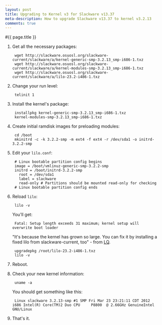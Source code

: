 ```yaml
---
layout: post
title: Upgrading to Kernel v3 for Slackware v13.37
meta-description: How to upgrade Slackware v13.37 to kernel v3.2.13
comments: true
---
```


#{{ page.title }}

1. Get all the necessary packages:

		wget http://slackware.osuosl.org/slackware-current/slackware/a/kernel-generic-smp-3.2.13_smp-i686-1.txz
		wget http://slackware.osuosl.org/slackware-current/slackware/a/kernel-modules-smp-3.2.13_smp-i686-1.txz
		wget http://slackware.osuosl.org/slackware-current/slackware/a/lilo-23.2-i486-1.txz

2. Change your run level:
 
		telinit 1

3. Install the kernel's package:

		installpkg kernel-generic-smp-3.2.13_smp-i686-1.txz
		kernel-modules-smp-3.2.13_smp-i686-1.txz

4. Create initial ramdisk images for preloading modules:

		cd /boot
		mkinitrd -c -k 3.2.2-smp -m ext4 -f ext4 -r /dev/sda1 -o initrd-3.2.2-smp
		
5. Edit your `lilo.conf`:

		# Linux bootable partition config begins 
		image = /boot/vmlinuz-generic-smp-3.2.2-smp 
		initrd = /boot/initrd-3.2.2-smp 
		  root = /dev/sda1 
		  label = slackware 
		  read-only # Partitions should be mounted read-only for checking 
		# Linux bootable partition config ends

6. Reload `lilo`:

		lilo -v
		
	You'll get:
   
		Fatal: Setup length exceeds 31 maximum; kernel setup will overwrite boot loader

	"It's because the kernel has grown so large. You can fix it by installing a fixed lilo from slackware-current, too" - from [LQ](http://www.linuxquestions.org/questions/slackware-14/using-slackware-3-2-kernel-package-from-current-on-13-37-a-927856/).
   
		upgradepkg /root/lilo-23.2-i486-1.txz
		lilo -v
		
7. Reboot.

8. Check your new kernel information:

		uname -a
		
	You should get something like this:
   
		Linux slackware 3.2.13-smp #1 SMP Fri Mar 23 23:21:11 CDT 2012 i686 Intel(R) Core(TM)2 Duo CPU     P8800  @ 2.66GHz GenuineIntel GNU/Linux
		
9. That's it.